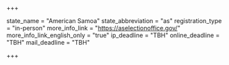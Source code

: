 +++

state_name = "American Samoa"
state_abbreviation = "as"
registration_type = "in-person"
more_info_link = "https://aselectionoffice.gov/"
more_info_link_english_only = "true"
ip_deadline = "TBH"
online_deadline = "TBH"
mail_deadline = "TBH"

+++